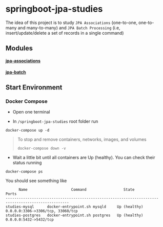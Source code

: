 # springboot-jpa-studies

The idea of this project is to study `JPA Associations` (one-to-one, one-to-many and many-to-many) and
`JPA Batch Processing` (i.e, insert/update/delete a set of records in a single command) 

## Modules

#### [jpa-associations](https://github.com/ivangfr/springboot-jpa-studies/tree/master/jpa-associations#jpa-associations)
#### [jpa-batch](https://github.com/ivangfr/springboot-jpa-studies/tree/master/jpa-batch#jpa-batch)

## Start Environment

### Docker Compose

- Open one terminal

- In `/springboot-jpa-studies` root folder run
```
docker-compose up -d
```
>
> To stop and remove containers, networks, images, and volumes
>```
>docker-compose down -v
>```

- Wait a little bit until all containers are Up (healthy). You can check their status running
```
docker-compose ps
```

You should see something like
```
      Name                    Command                 State                     Ports              
---------------------------------------------------------------------------------------------------
studies-mysql      docker-entrypoint.sh mysqld     Up (healthy)   0.0.0.0:3306->3306/tcp, 33060/tcp
studies-postgres   docker-entrypoint.sh postgres   Up (healthy)   0.0.0.0:5432->5432/tcp
```